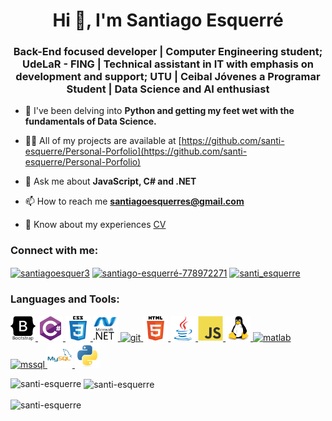 <h1 align="center">Hi 👋, I'm Santiago Esquerré</h1>
<h3 align="center">Back-End focused developer | Computer Engineering student; UdeLaR - FING | Technical assistant in IT with emphasis on development and support; UTU | Ceibal Jóvenes a Programar Student | Data Science and AI enthusiast</h3>

- 🌱 I've been delving into **Python and getting my feet wet with the fundamentals of Data Science.**

- 👨‍💻 All of my projects are available at [https://github.com/santi-esquerre/Personal-Porfolio](https://github.com/santi-esquerre/Personal-Porfolio)

- 💬 Ask me about **JavaScript, C# and .NET**

- 📫 How to reach me **santiagoesquerres@gmail.com**

- 📄 Know about my experiences [CV](https://finguy-my.sharepoint.com/:b:/g/personal/santiago_esquerre_fing_edu_uy/Ee-8-QDWogBOo3n4RaowZ_QBFrlpS4bqaYWAo1dwfeedAw?e=BCtj7x)

<h3 align="left">Connect with me:</h3>
<p align="left">
<a href="https://twitter.com/santiagoesquer3" target="blank"><img align="center" src="https://raw.githubusercontent.com/rahuldkjain/github-profile-readme-generator/master/src/images/icons/Social/twitter.svg" alt="santiagoesquer3" height="30" width="40" /></a>
<a href="https://linkedin.com/in/santiago-esquerré-778972271" target="blank"><img align="center" src="https://raw.githubusercontent.com/rahuldkjain/github-profile-readme-generator/master/src/images/icons/Social/linked-in-alt.svg" alt="santiago-esquerré-778972271" height="30" width="40" /></a>
<a href="https://instagram.com/santi_esquerre" target="blank"><img align="center" src="https://raw.githubusercontent.com/rahuldkjain/github-profile-readme-generator/master/src/images/icons/Social/instagram.svg" alt="santi_esquerre" height="30" width="40" /></a>
</p>

<h3 align="left">Languages and Tools:</h3>
<p align="left"> <a href="https://getbootstrap.com" target="_blank" rel="noreferrer"> <img src="https://raw.githubusercontent.com/devicons/devicon/master/icons/bootstrap/bootstrap-plain-wordmark.svg" alt="bootstrap" width="40" height="40"/> </a> <a href="https://www.w3schools.com/cs/" target="_blank" rel="noreferrer"> <img src="https://raw.githubusercontent.com/devicons/devicon/master/icons/csharp/csharp-original.svg" alt="csharp" width="40" height="40"/> </a> <a href="https://www.w3schools.com/css/" target="_blank" rel="noreferrer"> <img src="https://raw.githubusercontent.com/devicons/devicon/master/icons/css3/css3-original-wordmark.svg" alt="css3" width="40" height="40"/> </a> <a href="https://dotnet.microsoft.com/" target="_blank" rel="noreferrer"> <img src="https://raw.githubusercontent.com/devicons/devicon/master/icons/dot-net/dot-net-original-wordmark.svg" alt="dotnet" width="40" height="40"/> </a> <a href="https://git-scm.com/" target="_blank" rel="noreferrer"> <img src="https://www.vectorlogo.zone/logos/git-scm/git-scm-icon.svg" alt="git" width="40" height="40"/> </a> <a href="https://www.w3.org/html/" target="_blank" rel="noreferrer"> <img src="https://raw.githubusercontent.com/devicons/devicon/master/icons/html5/html5-original-wordmark.svg" alt="html5" width="40" height="40"/> </a> <a href="https://www.java.com" target="_blank" rel="noreferrer"> <img src="https://raw.githubusercontent.com/devicons/devicon/master/icons/java/java-original.svg" alt="java" width="40" height="40"/> </a> <a href="https://developer.mozilla.org/en-US/docs/Web/JavaScript" target="_blank" rel="noreferrer"> <img src="https://raw.githubusercontent.com/devicons/devicon/master/icons/javascript/javascript-original.svg" alt="javascript" width="40" height="40"/> </a> <a href="https://www.linux.org/" target="_blank" rel="noreferrer"> <img src="https://raw.githubusercontent.com/devicons/devicon/master/icons/linux/linux-original.svg" alt="linux" width="40" height="40"/> </a> <a href="https://www.mathworks.com/" target="_blank" rel="noreferrer"> <img src="https://upload.wikimedia.org/wikipedia/commons/2/21/Matlab_Logo.png" alt="matlab" width="40" height="40"/> </a> <a href="https://www.microsoft.com/en-us/sql-server" target="_blank" rel="noreferrer"> <img src="https://www.svgrepo.com/show/303229/microsoft-sql-server-logo.svg" alt="mssql" width="40" height="40"/> </a> <a href="https://www.mysql.com/" target="_blank" rel="noreferrer"> <img src="https://raw.githubusercontent.com/devicons/devicon/master/icons/mysql/mysql-original-wordmark.svg" alt="mysql" width="40" height="40"/> </a> <a href="https://www.python.org" target="_blank" rel="noreferrer"> <img src="https://raw.githubusercontent.com/devicons/devicon/master/icons/python/python-original.svg" alt="python" width="40" height="40"/> </a> </p>

<p><img align="left" src="https://github-readme-stats.vercel.app/api/top-langs?username=santi-esquerre&show_icons=true&locale=en&layout=compact" alt="santi-esquerre" /></p>

<p>&nbsp;<img align="center" src="https://github-readme-stats.vercel.app/api?username=santi-esquerre&show_icons=true&locale=en" alt="santi-esquerre" /></p>

<p><img align="center" src="https://github-readme-streak-stats.herokuapp.com/?user=santi-esquerre&" alt="santi-esquerre" /></p>

